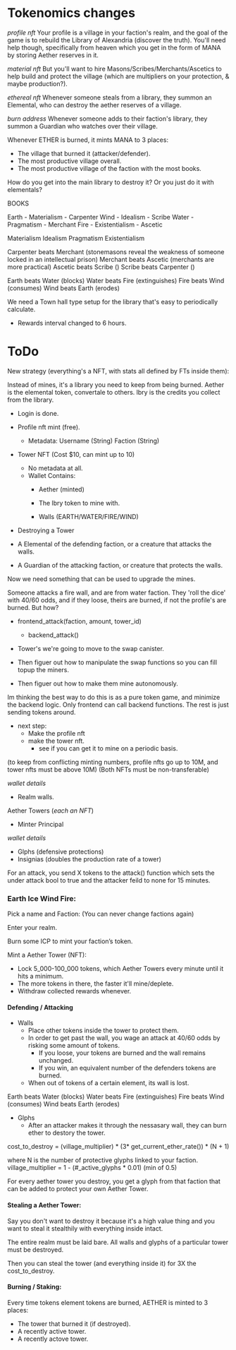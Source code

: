 # Tokenomics changes

*profile nft*
Your profile is a village in your faction's realm, and the goal of the game is to rebuild the Library of Alexandria (discover the truth). You'll need help though, specifically from heaven which you get in the form of MANA by storing Aether reserves in it.

*material nft*
But you'll want to hire Masons/Scribes/Merchants/Ascetics to help build and protect the village (which are multipliers on your protection, & maybe production?).

*ethereal nft*
Whenever someone steals from a library, they summon an Elemental, who can destroy the aether reserves of a village.

*burn address*
Whenever someone adds to their faction's library, they summon a Guardian who watches over their village.




Whenever ETHER is burned, it mints MANA to 3 places:
  - The village that burned it (attacker/defender).
  - The most productive village overall.
  - The most productive village of the faction with the most books.


How do you get into the main library to destroy it? Or you just do it with elementals?


BOOKS


Earth - Materialism - Carpenter 
Wind - Idealism - Scribe
Water - Pragmatism - Merchant
Fire - Existentialism - Ascetic

Materialism
Idealism
Pragmatism
Existentialism


Carpenter beats Merchant (stonemasons reveal the weakness of someone locked in an intellectual prison)
Merchant beats Ascetic (merchants are more practical)
Ascetic beats Scribe ()
Scribe beats Carpenter ()

Earth beats Water (blocks)
Water beats Fire (extinguishes)
Fire beats Wind (consumes)
Wind beats Earth (erodes)


We need a Town hall type setup for the library that's easy to periodically calculate.





- Rewards interval changed to 6 hours.


# ToDo

New strategy (everything's a NFT, with stats all defined by FTs inside them):


Instead of mines, it's a library you need to keep from being burned.
Aether is the elemental token, convertale to others.
lbry is the credits you collect from the library.

- Login is done.
- Profile nft mint (free).
  - Metadata:
    Username (String)
    Faction (String)


- Tower NFT (Cost $10, can mint up to 10)
  - No metadata at all.
  - Wallet Contains:
    - Aether (minted)
    - The lbry token to mine with.





    - Walls (EARTH/WATER/FIRE/WIND)


- Destroying a Tower
 - A Elemental of the defending faction, or a creature that attacks the walls.
 - A Guardian of the attacking faction, or creature that protects the walls.


Now we need something that can be used to upgrade the mines.





Someone attacks a fire wall, and are from water faction. They 'roll the dice' with 40/60 odds, and if they loose, theirs are burned, if not the profile's are burned. But how?
  - frontend_attack(faction, amount, tower_id)
    - backend_attack()


- Tower's we're going to move to the swap canister.
- Then figuer out how to manipulate the swap functions so you can fill topup the miners.
- Then figuer out how to make them mine autonomously.




Im thinking the best way to do this is as a pure token game, and minimize the backend logic. Only frontend can call backend functions. The rest is just sending tokens around.

- next step: 
  - Make the profile nft
  - make the tower nft.
    - see if you can get it to mine on a periodic basis.


(to keep from conflicting minting numbers, profile nfts go up to 10M, and tower nfts must be above 10M)
(Both NFTs must be non-transferable)

  *wallet details*
  - Realm walls.

Aether Towers (*each an NFT*)
  - Minter Principal

  *wallet details*
  - Glphs     (defensive protections)
  - Insignias (doubles the production rate of a tower)





For an attack, you send X tokens to the attack() function which sets the under attack bool to true and the attacker feild to none for 15 minutes.



### Earth Ice Wind Fire:

Pick a name and Faction: (You can never change factions again)

Enter your realm.

Burn some ICP to mint your faction’s token.

Mint a Aether Tower (NFT):
  - Lock 5_000-100_000 tokens, which Aether Towers every minute until it hits a minimum.
  - The more tokens in there, the faster it'll mine/deplete.
  - Withdraw collected rewards whenever.

#### Defending / Attacking

  - Walls
    - Place other tokens inside the tower to protect them.
    - In order to get past the wall, you wage an attack at 40/60 odds by risking some amount of tokens.
      - If you loose, your tokens are burned and the wall remains unchanged.
      - If you win, an equivalent number of the defenders tokens are burned.
    - When out of tokens of a certain element, its wall is lost.


Earth beats Water (blocks)
Water beats Fire (extinguishes)
Fire beats Wind (consumes)
Wind beats Earth (erodes)


  - Glphs
    - After an attacker makes it through the nessasary wall, they can burn ether to destory the tower.

cost_to_destroy = (village_multiplier) * (3* get_current_ether_rate()) * (N + 1)

where N is the number of protective glyphs linked to your faction.
village_multiplier = 1 - (#_active_glyphs * 0.01) (min of 0.5)

For every aether tower you destroy, you get a glyph from that faction that can be added to protect your own Aether Tower.

#### Stealing a Aether Tower:

Say you don't want to destroy it because it's a high value thing and you want to steal it stealthily with everything inside intact.

The entire realm must be laid bare. All walls and glyphs of a particular tower must be destroyed.

Then you can steal the tower (and everything inside it) for 3X the cost_to_destroy.

#### Burning / Staking:

Every time tokens element tokens are burned, AETHER is minted to 3 places:
  - The tower that burned it (if destroyed).
  - A recently active tower.
  - A recently actove tower.

